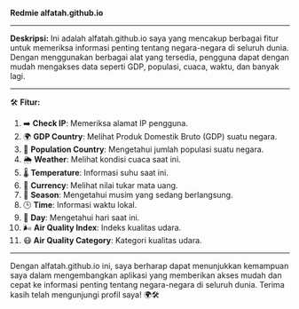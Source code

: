 **Redmie alfatah.github.io**

---

**Deskripsi:**
Ini adalah alfatah.github.io saya yang mencakup berbagai fitur untuk memeriksa informasi penting tentang negara-negara di seluruh dunia. Dengan menggunakan berbagai alat yang tersedia, pengguna dapat dengan mudah mengakses data seperti GDP, populasi, cuaca, waktu, dan banyak lagi.

---

🛠️ **Fitur:**

1. ➡️ **Check IP**: Memeriksa alamat IP pengguna.
2. 🌍 **GDP Country**: Melihat Produk Domestik Bruto (GDP) suatu negara.
3. 👥 **Population Country**: Mengetahui jumlah populasi suatu negara.
4. 🌦️ **Weather**: Melihat kondisi cuaca saat ini.
5. 🌡️ **Temperature**: Informasi suhu saat ini.
6. 💱 **Currency**: Melihat nilai tukar mata uang.
7. 🌸 **Season**: Mengetahui musim yang sedang berlangsung.
8. 🕒 **Time**: Informasi waktu lokal.
9. 📅 **Day**: Mengetahui hari saat ini.
10. 🌬️ **Air Quality Index**: Indeks kualitas udara.
11. 😷 **Air Quality Category**: Kategori kualitas udara.

---

Dengan alfatah.github.io ini, saya berharap dapat menunjukkan kemampuan saya dalam mengembangkan aplikasi yang memberikan akses mudah dan cepat ke informasi penting tentang negara-negara di seluruh dunia. Terima kasih telah mengunjungi profil saya! 🌍🛠️
